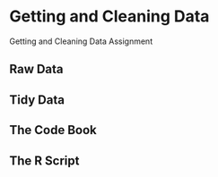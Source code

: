 # Getting and Cleaning Data
Getting and Cleaning Data Assignment

## Raw Data

## Tidy Data

## The Code Book

## The R Script
